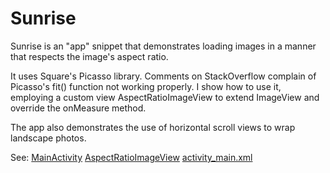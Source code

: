 # Sunrise

Sunrise is an "app" snippet that demonstrates loading images in a manner that respects the image's aspect ratio.

It uses Square's Picasso library.  Comments on StackOverflow complain of Picasso's fit() function not working properly.
I show how to use it, employing a custom view AspectRatioImageView to extend ImageView and override the onMeasure method.

The app also demonstrates the use of horizontal scroll views to wrap landscape photos.

See:
[MainActivity]()
[AspectRatioImageView]()
[activity_main.xml]()
